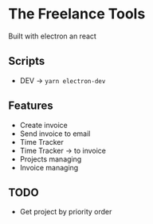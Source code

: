 # The Freelance Tools

Built with electron an react

## Scripts

- DEV -> `yarn electron-dev`

## Features

- Create invoice
- Send invoice to email
- Time Tracker
- Time Tracker -> to invoice
- Projects managing
- Invoice managing

## TODO

- Get project by priority order